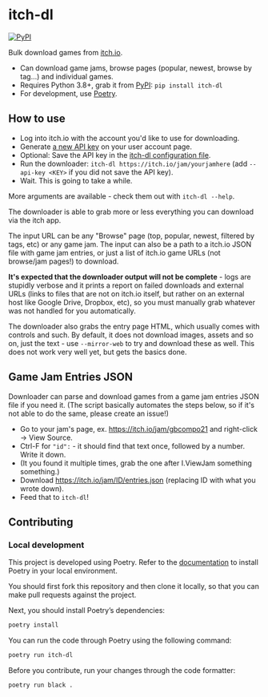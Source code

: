 # itch-dl

[![PyPI](https://img.shields.io/pypi/v/itch-dl)](https://pypi.org/project/itch-dl/)

Bulk download games from [itch.io](https://itch.io/).

- Can download game jams, browse pages (popular, newest, browse by tag...) and individual games.
- Requires Python 3.8+, grab it from [PyPI](https://pypi.org/project/itch-dl/): `pip install itch-dl`
- For development, use [Poetry](https://python-poetry.org/).


## How to use

- Log into itch.io with the account you'd like to use for downloading.
- Generate [a new API key](https://itch.io/user/settings/api-keys) on your user account page.
- Optional: Save the API key in the [itch-dl configuration file](https://github.com/DragoonAethis/itch-dl/wiki/Configuration-Files).
- Run the downloader: `itch-dl https://itch.io/jam/yourjamhere` (add `--api-key <KEY>` if you did not save the API key).
- Wait. This is going to take a while.

More arguments are available - check them out with `itch-dl --help`.

The downloader is able to grab more or less everything you can download via the itch app.

The input URL can be any "Browse" page (top, popular, newest, filtered by tags, etc) or any
game jam. The input can also be a path to a itch.io JSON file with game jam entries, or just
a list of itch.io game URLs (not browse/jam pages!) to download.

**It's expected that the downloader output will not be complete** - logs are stupidly verbose
and it prints a report on failed downloads and external URLs (links to files that are not on
itch.io itself, but rather on an external host like Google Drive, Dropbox, etc), so you must
manually grab whatever was not handled for you automatically.

The downloader also grabs the entry page HTML, which usually comes with controls and such. By
default, it does not download images, assets and so on, just the text - use `--mirror-web` to
try and download these as well. This does not work very well yet, but gets the basics done.


## Game Jam Entries JSON

Downloader can parse and download games from a game jam entries JSON file if you need it.
(The script basically automates the steps below, so if it's not able to do the same, please
create an issue!)

- Go to your jam's page, ex. https://itch.io/jam/gbcompo21 and right-click -> View Source.
- Ctrl-F for `"id":` - it should find that text once, followed by a number. Write it down.
- (It you found it multiple times, grab the one after I.ViewJam something something.)
- Download https://itch.io/jam/ID/entries.json (replacing ID with what you wrote down).
- Feed that to `itch-dl`!

## Contributing

### Local development

This project is developed using Poetry. Refer to the [documentation][poetry-docs] to install
Poetry in your local environment.

[poetry-docs]: https://python-poetry.org/docs/

You should first fork this repository and then clone it locally, so that you can make pull
requests against the project.

Next, you should install Poetry’s dependencies:

```sh
poetry install
```

You can run the code through Poetry using the following command:

```sh
poetry run itch-dl
```

Before you contribute, run your changes through the code formatter:

```sh
poetry run black .
```
